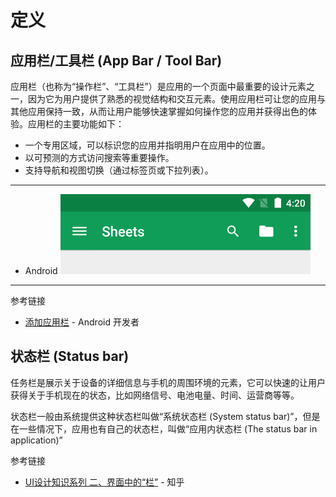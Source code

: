 # 定义

## 应用栏/工具栏 (App Bar / Tool Bar)

应用栏（也称为“操作栏”、“工具栏”）是应用的一个页面中最重要的设计元素之一，因为它为用户提供了熟悉的视觉结构和交互元素。使用应用栏可让您的应用与其他应用保持一致，从而让用户能够快速掌握如何操作您的应用并获得出色的体验。应用栏的主要功能如下：

* 一个专用区域，可以标识您的应用并指明用户在应用中的位置。
* 以可预测的方式访问搜索等重要操作。
* 支持导航和视图切换（通过标签页或下拉列表）。

---

* Android ![应用栏](./images/examples/definitions/appbar.bmp)

---

参考链接

* [添加应用栏](https://developer.android.google.cn/training/appbar?hl=zh-cn) - Android 开发者

## 状态栏 (Status bar)

任务栏是展示关于设备的详细信息与手机的周围环境的元素，它可以快速的让用户获得关于手机现在的状态，比如网络信号、电池电量、时间、运营商等等。

状态栏一般由系统提供这种状态栏叫做“系统状态栏 (System status bar)”，但是在一些情况下，应用也有自己的状态栏，叫做“应用内状态栏 (The status bar in application)”

参考链接

* [UI设计知识系列 二、界面中的“栏”](https://zhuanlan.zhihu.com/p/60171900) - 知乎
